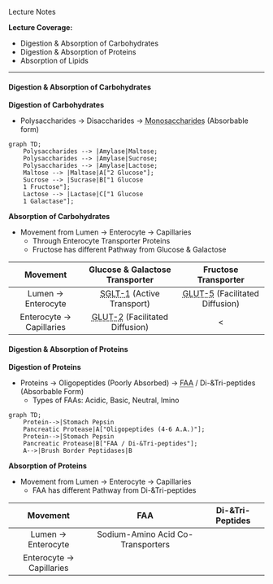 Lecture Notes

**Lecture Coverage:**
- Digestion & Absorption of Carbohydrates
- Digestion & Absorption of Proteins
- Absorption of Lipids

---
#### **Digestion & Absorption of Carbohydrates**
**Digestion of Carbohydrates**
- Polysaccharides → Disaccharides → <abbr Title="Glucose, Galactose, Fructose">Monosaccharides</abbr> (Absorbable form)

```mermaid  
graph TD;
	Polysaccharides --> |Amylase|Maltose;
	Polysaccharides --> |Amylase|Sucrose; 
	Polysaccharides --> |Amylase|Lactose;
	Maltose --> |Maltase|A["2 Glucose"];
	Sucrose --> |Sucrase|B["1 Glucose
	1 Fructose"];
	Lactose --> |Lactase|C["1 Glucose
	1 Galactase"];
```

**Absorption of Carbohydrates**
- Movement from Lumen → Enterocyte → Capillaries
	- Through Enterocyte Transporter Proteins
	- Fructose has different Pathway from Glucose & Galactose

|         Movement         |                        Glucose & Galactose Transporter                         |                           Fructose Transporter                            |
| :----------------------: | :----------------------------------------------------------------------------: | :-----------------------------------------------------------------------: |
|    Lumen → Enterocyte    | <abbr Title="Sodium GLucose co-Transporter 1">SGLT-1</abbr> (Active Transport) | <abbr Title="GLUcose Transporter 5">GLUT-5</abbr> (Facilitated Diffusion) |
| Enterocyte → Capillaries |   <abbr Title="GLUcose Transporter 2">GLUT-2</abbr> (Facilitated Diffusion)    |                                     <                                     |


#### **Digestion & Absorption of Proteins**
**Digestion of Proteins**
- Proteins → Oligopeptides (Poorly Absorbed) → <abbr Title="Free Amino Acid">FAA</abbr> / Di-&Tri-peptides (Absorbable Form)
	- Types of FAAs: Acidic, Basic, Neutral, Imino

```mermaid  
graph TD;
	Protein-->|Stomach Pepsin
	Pancreatic Protease|A["Oligopeptides (4-6 A.A.)"];
	Protein-->|Stomach Pepsin
	Pancreatic Protease|B["FAA / Di-&Tri-peptides"];
	A-->|Brush Border Peptidases|B
```

**Absorption of Proteins**
- Movement from Lumen → Enterocyte → Capillaries
	- FAA has different Pathway from Di-&Tri-peptides

|         Movement         |                FAA                | Di-&Tri-Peptides |
| :----------------------: | :-------------------------------: | :--------------: |
|    Lumen → Enterocyte    | Sodium-Amino Acid Co-Transporters |                  |
| Enterocyte → Capillaries |                                   |                  |